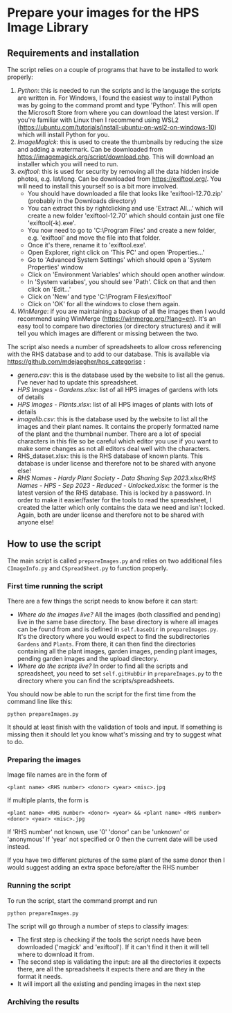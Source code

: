# Prepare your images for the HPS Image Library

## Requirements and installation
The script relies on a couple of programs that have to be installed to work properly:
1. *Python*: this is needed to run the scripts and is the language the scripts are written in. For Windows, I found the easiest way to install Python was by going to the command promt and type 'Python'. This will open the Microsoft Store from where you can download the latest version. If you're familiar with Linux then I recommend using WSL2 (https://ubuntu.com/tutorials/install-ubuntu-on-wsl2-on-windows-10) which will install Python for you.
2. *ImageMagick*: this is used to create the thumbnails by reducing the size and adding a watermark. Can be downloaded from https://imagemagick.org/script/download.php. This will download an installer which you will need to run.
3. *exiftool*: this is used for security by removing all the data hidden inside photos, e.g. lat/long. Can be downloaded from https://exiftool.org/. You will need to install this yourself so is a bit more involved.
   * You should have downloaded a file that looks like 'exiftool-12.70.zip' (probably in the Downloads directory)
   * You can extract this by rightclicking and use 'Extract All...' which will create a new folder 'exiftool-12.70' which should contain just one file 'exiftool(-k).exe'.
   * You now need to go to 'C:\Program Files' and create a new folder, e.g. 'exiftool' and move the file into that folder.
   * Once it's there, rename it to 'exiftool.exe'.
   * Open Explorer, right click on 'This PC' and open 'Properties...'
   * Go to 'Advanced System Settings' which should open a 'System Properties' window
   * Click on 'Environment Variables' which should open another window.
   * In 'System variabes', you should see 'Path'. Click on that and then click on 'Edit...'
   * Click on 'New' and type 'C:\Program Files\exiftool'
   * Click on 'OK' for all the windows to close them again.
4. *WinMerge*: if you are maintaining a backup of all the images then I would recommend using WinMerge (https://winmerge.org/?lang=en). It's an easy tool to compare two directories (or directory structures) and it will tell you which images are different or missing between the two.

The script also needs a number of spreadsheets to allow cross referencing with the RHS database and to add to our database. This is available via https://github.com/mdejaegher/hps_categorise :
* *genera.csv*: this is the database used by the website to list all the genus. I've never had to update this spreadsheet.
* *HPS Images - Gardens.xlsx*: list of all HPS images of gardens with lots of details
* *HPS Images - Plants.xlsx*: list of all HPS images of plants with lots of details
* *imagelib.csv*: this is the database used by the website to list all the images and their plant names. It contains the properly formatted name of the plant and the thumbnail number. There are a lot of special characters in this file so be careful which editor you use if you want to make some changes as not all editors deal well with the characters.
* RHS_dataset.xlsx: this is the RHS database of known plants. This database is under license and therefore not to be shared with anyone else!
* *RHS Names - Hardy Plant Society - Data Sharing Sep 2023.xlsx/RHS Names - HPS - Sep 2023 - Reduced - Unlocked.xlsx*: the former is the latest version of the RHS database. This is locked by a password. In order to make it easier/faster for the tools to read the spreadsheet, I created the latter which only contains the data we need and isn't locked. Again, both are under license and therefore not to be shared with anyone else!


## How to use the script
The main script is called `prepareImages.py` and relies on two additional files `CImageInfo.py` and `CSpreadSheet.py` to function properly.

### First time running the script
There are a few things the script needs to know before it can start:
* *Where do the images live?* All the images (both classified and pending) live in the same base directory. The base directory is where all images can be found from and is defined in `self.baseDir` in `prepareImages.py`. It's the directory where you would expect to find the subdirectories `Gardens` and `Plants`.
From there, it can then find the directories containing all the plant images, garden images, pending plant images, pending garden images and the upload directory.
* *Where do the scripts live?* In order to find all the scripts and spreadsheet, you need to set `self.gitHubDir` in `prepareImages.py` to the directory where you can find the scripts/spreadsheets.

You should now be able to run the script for the first time from the command line like this:
```
python prepareImages.py
```
It should at least finish with the validation of tools and input. If something is missing then it should let you know what's missing and try to suggest what to do.

### Preparing the images
Image file names are in the form of

    <plant name> <RHS number> <donor> <year> <misc>.jpg

If multiple plants, the form is

    <plant name> <RHS number> <donor> <year> && <plant name> <RHS number> <donor> <year> <misc>.jpg

If 'RHS number' not known, use '0'
'donor' can be 'unknown' or 'anonymous'
If 'year' not specified or 0 then the current date will be used instead.

If you have two different pictures of the same plant of the same donor then I
would suggest adding an extra space before/after the RHS number

### Running the script
To run the script, start the command prompt and run

    python prepareImages.py

The script will go through a number of steps to classify images:
* The first step is checking if the tools the script needs have been downloaded
  ('magick' and 'exiftool'). If it can't find it then it will tell where to 
  download it from.
* The second step is validating the input: are all the directories it expects
  there, are all the spreadsheets it expects there and are they in the format it
  needs.
* It will import all the existing and pending images in the next step

### Archiving the results
